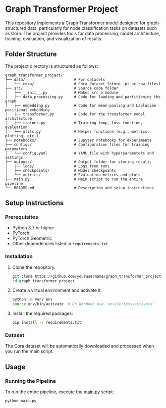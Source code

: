 # Graph Transformer Project

This repository implements a Graph Transformer model designed for graph-structured data, particularly for node classification tasks on datasets such as Cora. The project provides tools for data processing, model architecture, training, evaluation, and visualization of results.

## Folder Structure

The project directory is structured as follows:

```
graph_transformer_project/
├── data/                      # For datasets
│   └── cora/                  # Cora dataset (store .pt or raw files)
├── src/                       # Source code folder
│   ├── __init__.py            # Makes src a module
│   ├── data_processing.py     # Code for loading and partitioning the graph
│   ├── embedding.py           # Code for mean-pooling and Laplacian positional embedding
│   ├── transformer.py         # Code for the transformer model architecture
│   ├── trainer.py             # Training loop, loss function, evaluation
│   └── utils.py               # Helper functions (e.g., metrics, plotting, etc.)
├── notebooks/                 # Jupyter notebooks for experiments
├── configs/                   # Configuration files for training parameters
│   └── config.yaml            # YAML file with hyperparameters and settings
├── outputs/                   # Output folder for storing results
│   ├── logs/                  # Logs from runs
│   ├── checkpoints/           # Model checkpoints
│   └── metrics/               # Evaluation metrics and plots
├── main.py                    # Main script to run the entire pipeline
└── README.md                  # Description and setup instructions
```

## Setup Instructions

### Prerequisites

- Python 3.7 or higher
- PyTorch
- PyTorch Geometric
- Other dependencies listed in `requirements.txt`

### Installation

1. Clone the repository:
    ```sh
    git clone https://github.com/yourusername/graph_transformer_project.git
    cd graph_transformer_project
    ```

2. Create a virtual environment and activate it:
    ```sh
    python -m venv env
    source env/bin/activate  # On Windows use `env\Scripts\activate`
    ```

3. Install the required packages:
    ```sh
    pip install -r requirements.txt
    ```

### Dataset

The Cora dataset will be automatically downloaded and processed when you run the main script.

## Usage

### Running the Pipeline

To run the entire pipeline, execute the [main.py](http://_vscodecontentref_/6) script:
```sh
python main.py
```
